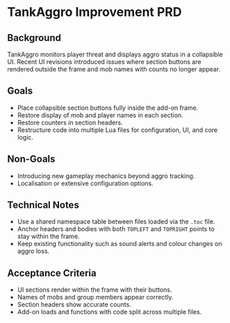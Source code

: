 # TankAggro Improvement PRD

## Background
TankAggro monitors player threat and displays aggro status in a collapsible UI. Recent UI revisions introduced issues where section buttons are rendered outside the frame and mob names with counts no longer appear.

## Goals
- Place collapsible section buttons fully inside the add-on frame.
- Restore display of mob and player names in each section.
- Restore counters in section headers.
- Restructure code into multiple Lua files for configuration, UI, and core logic.

## Non-Goals
- Introducing new gameplay mechanics beyond aggro tracking.
- Localisation or extensive configuration options.

## Technical Notes
- Use a shared namespace table between files loaded via the `.toc` file.
- Anchor headers and bodies with both `TOPLEFT` and `TOPRIGHT` points to stay within the frame.
- Keep existing functionality such as sound alerts and colour changes on aggro loss.

## Acceptance Criteria
- UI sections render within the frame with their buttons.
- Names of mobs and group members appear correctly.
- Section headers show accurate counts.
- Add-on loads and functions with code split across multiple files.

